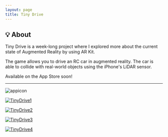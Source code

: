 ```yaml
---
layout: page
title: Tiny Drive
---
```


## 💡 About

Tiny Drive is a week-long project where I explored more about the current state of Augmented Reality by using AR Kit.

The game allows you to drive an RC car in augmented reality. The car is able to collide with real-world objects using the iPhone's LiDAR sensor. 

Available on the App Store soon!

---

![appicon](/assets/img/portfolio/TinyDrive/appicon.png)

[![TinyDrive1](/assets/img/portfolio/TinyDrive/1.jpg)](TinyDrive/1.jpg)

[![TinyDrive2](/assets/img/portfolio/TinyDrive/2.jpg)](TinyDrive/2.jpg)

[![TinyDrive3](/assets/img/portfolio/TinyDrive/3.jpg)](TinyDrive/3.jpg)

[![TinyDrive4](/assets/img/portfolio/TinyDrive/4.jpg)](TinyDrive/4.jpg)

